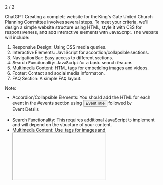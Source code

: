 2 / 2

ChatGPT
Creating a complete website for the King's Gate United Church Planning Committee involves several steps. To meet your criteria, we'll design a simple website structure using HTML, style it with CSS for responsiveness, and add interactive elements with JavaScript. The website will include:

1. Responsive Design: Using CSS media queries.
2. Interactive Elements: JavaScript for accordion/collapsible sections.
3. Navigation Bar: Easy access to different sections.
4. Search Functionality: JavaScript for a basic search feature.
5. Multimedia Content: HTML tags for embedding images and videos.
6. Footer: Contact and social media information.
7. FAQ Section: A simple FAQ layout.

Note:
- Accordion/Collapsible Elements: You should add the HTML for each event in the #events section using <button class="accordion">Event Title</button> followed by <div class="panel">Event Details</div>.
- Search Functionality: This requires additional JavaScript to implement and will depend on the structure of your content.
- Multimedia Content: Use <img> tags for images and <iframe> for embedding videos.
- Footer & FAQ: Add relevant content in the respective sections.
- This is a basic structure and needs to be expanded upon based on specific requirements, content, and styles. Remember to test the website on various devices to ensure responsiveness and usability.


User
Can you give me example HTML for the Accordion/Collapsible Elements?

ChatGPT
Certainly! Here's an example of how you might set up accordion/collapsible elements in HTML for the events section. This example includes two events, but you can replicate the structure for as many events as needed.


> 

<section id="events">
    <h2>Upcoming Events</h2>

    <button class="accordion">Event 1: Summer Retreat</button>
    <div class="panel">
        <p>Date: July 15th, 2024</p>
        <p>Location: Mountain View Retreat Center</p>
        <p>Description: Join us for a weekend of fellowship, worship, and rejuvenation at our annual summer retreat. Activities include hiking, workshops, and worship sessions.</p>
    </div>

    <button class="accordion">Event 2: Charity Concert</button>
    <div class="panel">
        <p>Date: September 10th, 2024</p>
        <p>Location: King's Gate Auditorium</p>
        <p>Description: An evening of music and community. All proceeds will go towards local charities. Featuring performances by local artists and church choirs.</p>
    </div>

    <!-- Add more events in the same format as above -->
</section>


### Explanation:
- Each event is represented by a <button> element with the class accordion. This is what users will click to toggle the visibility of the event details.
- The <div> element following each button with the class panel contains the details of the event. This content will be hidden by default and will only be shown when the corresponding button is clicked.
- You can add as many event sections as needed by replicating the <button> and <div> structure.
- Remember to include the CSS and JavaScript provided in the previous message to ensure that the accordion functionality works properly. The JavaScript will make these sections collapsible, and the CSS will style them appropriately.


### User
Search Functionality: This requires additional JavaScript to implement and will depend on the structure of your content. Can you give me example code of this function?

### ChatGPT
Sure, I can provide you with an example of how to implement a basic search functionality using JavaScript. This functionality will allow users to search for events in the accordion/collapsible sections you have on your webpage.

First, you'll need to add a search bar in your HTML where users can input their search queries:

>

<div id="search-container">
    <input type="text" id="search-input" placeholder="Search events...">
    <button onclick="searchEvents()">Search</button>
</div>

Next, you will need JavaScript to handle the search functionality. This script will look for the text the user inputs in the search bar, compare it with the text in your accordion sections, and then display only the sections that match the search query.

function searchEvents() {
    let input = document.getElementById('search-input').value;
    input = input.toLowerCase();
    let x = document.getElementsByClassName('accordion');

    for (i = 0; i < x.length; i++) {
        if (!x[i].innerHTML.toLowerCase().includes(input)) {
            x[i].style.display="none";
            x[i].nextElementSibling.style.display="none"; // Hides the panel as well
        } else {
            x[i].style.display="list-item"; 
            x[i].nextElementSibling.style.display="none"; // Keeps the panel hidden until clicked
        }
    }
}

### Explanation:
- The searchEvents function is triggered when the user clicks the search button.
- It retrieves the user's input from the search bar and converts it to lowercase (to ensure the search is case-insensitive).
- The function then loops through all elements with the class name accordion (which should be your event titles).
- For each element, it checks if the innerHTML (the content of the accordion) includes the search input.
- If the content does not include the search input, both the accordion button and its associated panel are hidden (display="none"). If it does include the search input, the accordion button is shown (display="list-item"), but the panel remains hidden until the user clicks the accordion.
This script provides a basic search functionality. It might need to be adjusted depending on the exact structure and content of your webpage. For more complex search features, additional coding and perhaps even server-side support might be needed.



memory jog:
/c/Users/glads/Downloads/2024-PLANNING-COMMITTEE-WEBSITE


AI Source link
https://chat.openai.com/c/35b0e162-e4e2-48eb-9779-43e3a8b530b1
